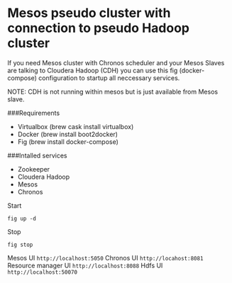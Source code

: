 # Mesos pseudo cluster with connection to pseudo Hadoop cluster

If you need Mesos cluster with Chronos scheduler and your Mesos Slaves are talking to Cloudera Hadoop (CDH) you can use this fig (docker-compose) configuration to startup all neccessary services.

NOTE: CDH is not running within mesos but is just available from Mesos slave. 

###Requirements
* Virtualbox (brew cask install virtualbox)
* Docker (brew install boot2docker)
* Fig (brew install docker-compose)

###Intalled services
* Zookeeper
* Cloudera Hadoop
* Mesos
* Chronos

Start

    fig up -d

Stop

    fig stop

Mesos UI ```http://localhost:5050```
Chronos UI ```http://locahost:8081```
Resource manager UI ```http://localhost:8088```
Hdfs UI ```http://localhost:50070```
